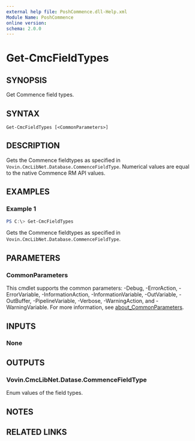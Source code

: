 ```yaml
---
external help file: PoshCommence.dll-Help.xml
Module Name: PoshCommence
online version:
schema: 2.0.0
---
```


# Get-CmcFieldTypes

## SYNOPSIS
Get Commence field types.

## SYNTAX

```
Get-CmcFieldTypes [<CommonParameters>]
```

## DESCRIPTION
Gets the Commence fieldtypes as specified in `Vovin.CmcLibNet.Database.CommenceFieldType`. Numerical values are equal to the native Commence RM API values.

## EXAMPLES

### Example 1
```powershell
PS C:\> Get-CmcFieldTypes
```

Gets the Commence fieldtypes as specified in `Vovin.CmcLibNet.Database.CommenceFieldType`.

## PARAMETERS

### CommonParameters
This cmdlet supports the common parameters: -Debug, -ErrorAction, -ErrorVariable, -InformationAction, -InformationVariable, -OutVariable, -OutBuffer, -PipelineVariable, -Verbose, -WarningAction, and -WarningVariable. For more information, see [about_CommonParameters](http://go.microsoft.com/fwlink/?LinkID=113216).

## INPUTS

### None

## OUTPUTS

### Vovin.CmcLibNet.Datase.CommenceFieldType
Enum values of the field types.

## NOTES

## RELATED LINKS